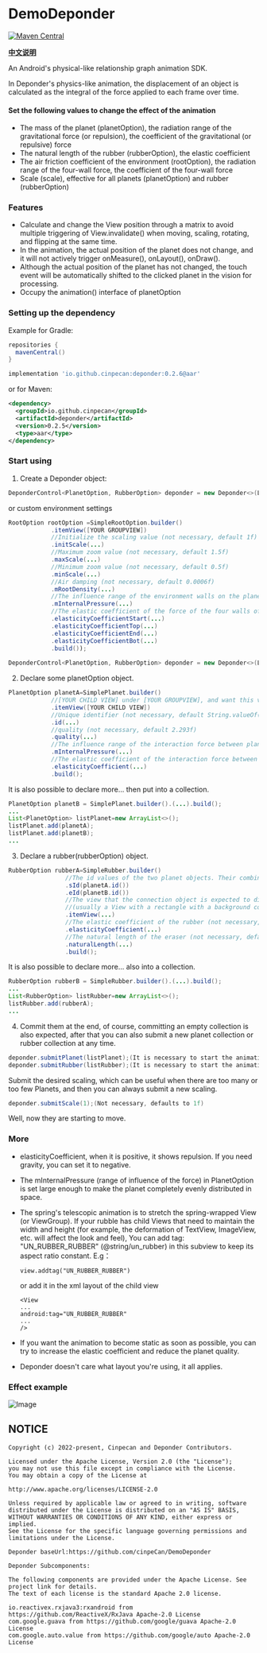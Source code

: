 # DemoDeponder

[![Maven Central](https://img.shields.io/maven-central/v/io.github.cinpecan/deponder.svg?label=Maven%20Central)](https://search.maven.org/search?q=g:%22io.github.cinpecan%22%20AND%20a:%22deponder%22)

<p align="start">
  <a href="README_zh.md">
    <b>中文说明</b>
  </a>
</p> 

An Android's physical-like relationship graph animation SDK.  

In Deponder's physics-like animation, the displacement of an object is calculated as the integral of the force applied to each frame over time.

#### Set the following values to change the effect of the animation

- The mass of the planet (planetOption), the radiation range of the gravitational force (or repulsion), the coefficient of the gravitational (or repulsive) force
- The natural length of the rubber (rubberOption), the elastic coefficient
- The air friction coefficient of the environment (rootOption), the radiation range of the four-wall force, the coefficient of the four-wall force
- Scale (scale), effective for all planets (planetOption) and rubber (rubberOption)


### Features

- Calculate and change the View position through a matrix to avoid multiple triggering of View.invalidate() when moving, scaling, rotating, and flipping at the same time.
- In the animation, the actual position of the planet does not change, and it will not actively trigger onMeasure(), onLayout(), onDraw().
- Although the actual position of the planet has not changed, the touch event will be automatically shifted to the clicked planet in the vision for processing.
- Occupy the animation() interface of planetOption


### Setting up the dependency

Example for Gradle:

```groovy
repositories {
  mavenCentral()
}

implementation 'io.github.cinpecan:deponder:0.2.6@aar'
```

or for Maven:

```xml
<dependency>
  <groupId>io.github.cinpecan</groupId>
  <artifactId>deponder</artifactId>
  <version>0.2.5</version>
  <type>aar</type>
</dependency>
```

### Start using


1. Create a Deponder object:
```java
DeponderControl<PlanetOption, RubberOption> deponder = new Deponder<>(LifecycleOwner, [YOUR GROUPVIEW]);
```

or custom environment settings

```java
RootOption rootOption =SimpleRootOption.builder()
            .itemView([YOUR GROUPVIEW])
            //Initialize the scaling value (not necessary, default 1f)
            .initScale(...)
            //Maximum zoom value (not necessary, default 1.5f)
            .maxScale(...)
            //Minimum zoom value (not necessary, default 0.5f)
            .minScale(...)
            //Air damping (not necessary, default 0.0006f)
            .mRootDensity(...)
            //The influence range of the environment walls on the planetary force (not necessary, default 300)
            .mInternalPressure(...)
            //The elastic coefficient of the force of the four walls of the environment on the planet (not necessary, default 1.44f)
            .elasticityCoefficientStart(...)
            .elasticityCoefficientTop(...)
            .elasticityCoefficientEnd(...)
            .elasticityCoefficientBot(...)
            .build());
            
DeponderControl<PlanetOption, RubberOption> deponder = new Deponder<>(LifecycleOwner, rootOption);
```

2. Declare some planetOption object.
```java
PlanetOption planetA=SimplePlanet.builder()
            //[YOUR CHILD VIEW] under [YOUR GROUPVIEW], and want this view to be controlled by Deponder. (required)
            .itemView([YOUR CHILD VIEW])
            //Unique identifier (not necessary, default String.valueOf([YOUR CHILD VIEW].hashCode())
            .id(...)
            //quality (not necessary, default 2.293f)
            .quality(...)
            //The influence range of the interaction force between planets (not necessary, default 220)
            .mInternalPressure(...)
            //The elastic coefficient of the interaction force between planets (not necessary, default 1.33f)
            .elasticityCoefficient(...)
            .build();
```
It is also possible to declare more... then put into a collection.
```java
PlanetOption planetB = SimplePlanet.builder().(...).build();
...
List<PlanetOption> listPlanet=new ArrayList<>();
listPlanet.add(planetA);
listPlanet.add(planetB);
...
```

3. Declare a rubber(rubberOption) object.
```java
RubberOption rubberA=SimpleRubber.builder()
                //The id values of the two planet objects. Their combination should be unique. (required)
                .sId(planetA.id())
                .eId(planetB.id())
                //The view that the connection object is expected to display, such as a line segment 
                //(usually a View with a rectangle with a background color and a width and height greater than 0)
                .itemView(...)
                //The elastic coefficient of the rubber (not necessary, default 1.68f)
                .elasticityCoefficient(...)
                //The natural length of the eraser (not necessary, default 300)
                .naturalLength(...)
                .build();
```
It is also possible to declare more... also into a collection.
```java
RubberOption rubberB = SimpleRubber.builder().(...).build();
...
List<RubberOption> listRubber=new ArrayList<>();
listRubber.add(rubberA);
...
```
4. Commit them at the end, of course, committing an empty collection is also expected, after that you can also submit a new planet collection or rubber collection at any time.
```java
deponder.submitPlanet(listPlanet);(It is necessary to start the animation for the first time)
deponder.submitRubber(listRubber);(It is necessary to start the animation for the first time)
```
Submit the desired scaling, which can be useful when there are too many or too few Planets, and then you can always submit a new scaling.
```java
deponder.submitScale(1);(Not necessary, defaults to 1f)
```

Well, now they are starting to move.

### More

- elasticityCoefficient, when it is positive, it shows repulsion. If you need gravity, you can set it to negative.

- The mInternalPressure (range of influence of the force) in PlanetOption is set large enough to make the planet completely evenly distributed in space.

- The spring's telescopic animation is to stretch the spring-wrapped View (or ViewGroup). If your rubble has child Views that need to maintain the width and height (for example, the deformation of TextView, ImageView, etc. will affect the look and feel),
  You can add tag: "UN_RUBBER_RUBBER" (@string/un_rubber) in this subview to keep its aspect ratio constant.
  E.g：
  ```
  view.addtag("UN_RUBBER_RUBBER")
  ```
  or add it in the xml layout of the child view
  ```
  <View
  ...
  android:tag="UN_RUBBER_RUBBER"
  ...
  />
  
  ```
  
- If you want the animation to become static as soon as possible, you can try to increase the elastic coefficient and reduce the planet quality.

- Deponder doesn't care what layout you're using, it all applies.


### Effect example

![Image](https://s4.ax1x.com/2022/02/25/bAEZwj.gif)

## NOTICE

    Copyright (c) 2022-present, Cinpecan and Deponder Contributors.

    Licensed under the Apache License, Version 2.0 (the "License");
    you may not use this file except in compliance with the License.
    You may obtain a copy of the License at

    http://www.apache.org/licenses/LICENSE-2.0

    Unless required by applicable law or agreed to in writing, software
    distributed under the License is distributed on an "AS IS" BASIS,
    WITHOUT WARRANTIES OR CONDITIONS OF ANY KIND, either express or implied.
    See the License for the specific language governing permissions and
    limitations under the License.
    
    Deponder baseUrl:https://github.com/cinpeCan/DemoDeponder
    
    Deponder Subcomponents:
    
    The following components are provided under the Apache License. See project link for details.
    The text of each license is the standard Apache 2.0 license.
    
    io.reactivex.rxjava3:rxandroid from https://github.com/ReactiveX/RxJava Apache-2.0 License
    com.google.guava from https://github.com/google/guava Apache-2.0 License
    com.google.auto.value from https://github.com/google/auto Apache-2.0 License

